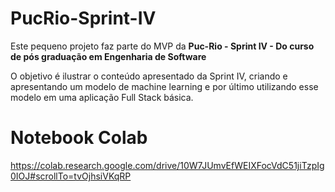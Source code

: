 # PucRio-Sprint-IV
Este pequeno projeto faz parte do MVP da **Puc-Rio - Sprint IV - Do curso de pós graduação em Engenharia de Software** 

O objetivo é ilustrar o conteúdo apresentado da Sprint IV, criando e apresentando um modelo de machine learning e por último utilizando esse modelo em uma aplicação Full Stack básica.

# Notebook Colab
https://colab.research.google.com/drive/10W7JUmvEfWEIXFocVdC51jiTzpIg0IOJ#scrollTo=tvOjhsiVKqRP
